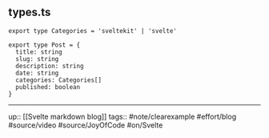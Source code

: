 ## types.ts

```
export type Categories = 'sveltekit' | 'svelte'

export type Post = {
  title: string
  slug: string
  description: string
  date: string
  categories: Categories[]
  published: boolean
}
```

---
up:: [[Svelte markdown blog]]
tags:: #note/clearexample #effort/blog #source/video #source/JoyOfCode #on/Svelte
